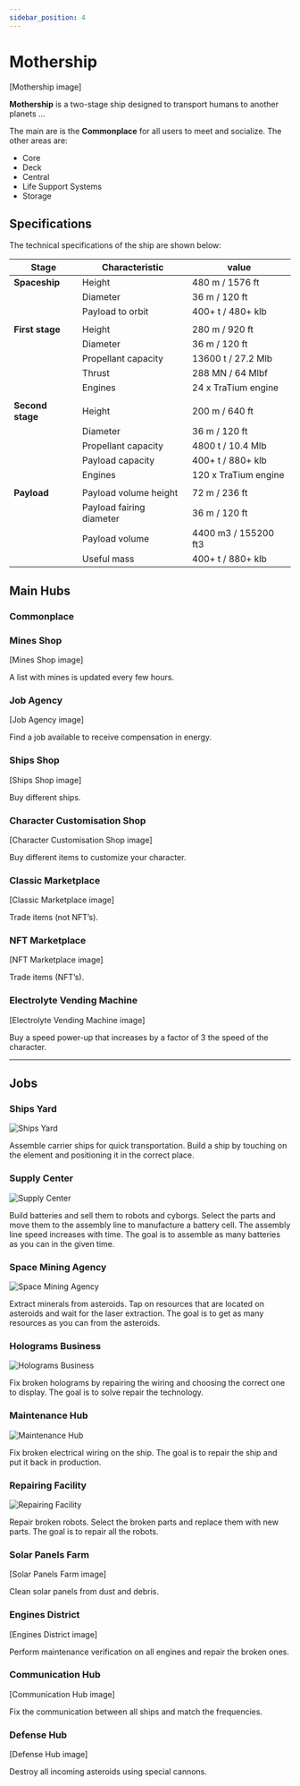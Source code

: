 ```yaml
---
sidebar_position: 4
---
```


# Mothership

[Mothership image]

**Mothership** is a two-stage ship designed to transport humans to another planets ...

The main are is the **Commonplace** for all users to meet and socialize.
The other areas are: 
* Core 
* Deck 
* Central
* Life Support Systems
* Storage

## Specifications

The technical specifications of the ship are shown below:

| Stage            | Characteristic           | value                |
|------------------|--------------------------|----------------------|
| **Spaceship**    | Height                   | 480 m / 1576 ft      |
|                  | Diameter                 | 36 m / 120 ft        |
|                  | Payload to orbit         | 400+ t / 480+ klb    |
|                  |                          |                      |
| **First stage**  | Height                   | 280 m / 920 ft       |
|                  | Diameter                 | 36 m / 120 ft        |
|                  | Propellant capacity      | 13600 t / 27.2 Mlb   |
|                  | Thrust                   | 288 MN / 64 Mlbf     |
|                  | Engines                  | 24 x TraTium engine  |
|                  |                          |                      |
| **Second stage** | Height                   | 200 m / 640 ft       |
|                  | Diameter                 | 36 m / 120 ft        |
|                  | Propellant capacity      | 4800 t / 10.4 Mlb    |
|                  | Payload capacity         | 400+ t / 880+ klb    |
|                  | Engines                  | 120 x TraTium engine |
|                  |                          |                      |
| **Payload**      | Payload volume height    | 72 m / 236 ft        |
|                  | Payload fairing diameter | 36 m / 120 ft        |
|                  | Payload volume           | 4400 m3 / 155200 ft3 |
|                  | Useful mass              | 400+ t / 880+ klb    |

## Main Hubs

### Commonplace

### Mines Shop

[Mines Shop image]

A list with mines is updated every few hours.

### Job Agency

[Job Agency image]

Find a job available to receive compensation in energy.

### Ships Shop

[Ships Shop image]

Buy different ships.

### Character Customisation Shop

[Character Customisation Shop image]

Buy different items to customize your character.

### Classic Marketplace

[Classic Marketplace image]

Trade items (not NFT’s).

### NFT Marketplace

[NFT Marketplace image]

Trade items (NFT’s).

### Electrolyte Vending Machine

[Electrolyte Vending Machine image]

Buy a speed power-up that increases by a factor of 3 the speed of the character.

---

## Jobs

### Ships Yard

![Ships Yard](/img/jobs/ships_yard.jpg)

Assemble carrier ships for quick transportation. Build a ship by touching on the element and positioning it in the correct place.

### Supply Center

![Supply Center](/img/jobs/supply_center.jpg)

Build batteries and sell them to robots and cyborgs. Select the parts and move them to the assembly line to manufacture a battery cell. The assembly line speed increases with time. The goal is to assemble as many batteries as you can in the given time.

### Space Mining Agency

![Space Mining Agency](/img/jobs/space_mining_agency.jpg)

Extract minerals from asteroids. Tap on resources that are located on asteroids and wait for the laser extraction. The goal is to get as many resources as you can from the asteroids.

### Holograms Business

![Holograms Business](/img/jobs/holograms_business.jpg)

Fix broken holograms by repairing the wiring and choosing the correct one to display. The goal is to solve repair the technology.

### Maintenance Hub

![Maintenance Hub](/img/jobs/maintenance_hub.jpg)

Fix broken electrical wiring on the ship. The goal is to repair the ship and put it back in production.

### Repairing Facility

![Repairing Facility](/img/jobs/repairing_facility.jpg)

Repair broken robots. Select the broken parts and replace them with new parts. The goal is to repair all the robots.

### Solar Panels Farm

[Solar Panels Farm image]

Clean solar panels from dust and debris.

### Engines District

[Engines District image]

Perform maintenance verification on all engines and repair the broken ones.

### Communication Hub

[Communication Hub image]

Fix the communication between all ships and match the frequencies.

### Defense Hub

[Defense Hub image]

Destroy all incoming asteroids using special cannons.

